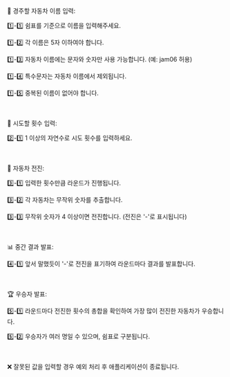 🏁 경주할 자동차 이름 입력:

1️⃣-1️⃣ 쉼표를 기준으로 이름을 입력해주세요.

1️⃣-2️⃣ 각 이름은 5자 이하여야 합니다.

1️⃣-3️⃣ 자동차 이름에는 문자와 숫자만 사용 가능합니다. (예: jam06 허용)

1️⃣-4️⃣ 특수문자는 자동차 이름에서 제외됩니다.

1️⃣-5️⃣ 중복된 이름이 없어야 합니다.
<br>

<br>

🚦 시도할 횟수 입력:

2️⃣-1️⃣ 1 이상의 자연수로 시도 횟수를 입력하세요.
<br>

<br>

🚗 자동차 전진:

3️⃣-1️⃣ 입력한 횟수만큼 라운드가 진행됩니다.

3️⃣-2️⃣ 각 자동차는 무작위 숫자를 추출합니다.

3️⃣-3️⃣ 무작위 숫자가 4 이상이면 전진합니다. (전진은 '-'로 표시됩니다)
<br>

<br>

📊 중간 결과 발표:

4️⃣-1️⃣ 앞서 말했듯이 '-'로 전진을 표기하여 라운드마다 결과를 발표합니다.
<br>

<br>

🏆 우승자 발표:

5️⃣-1️⃣ 라운드마다 전진한 횟수의 총합을 확인하여 가장 많이 전진한 자동차가 우승합니다.

5️⃣-2️⃣ 우승자가 여러 명일 수 있으며, 쉼표로 구분됩니다.
<br>

<br>

❌ 잘못된 값을 입력할 경우 예외 처리 후 애플리케이션이 종료됩니다.